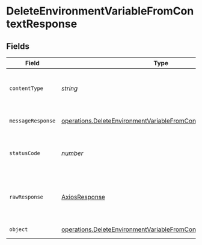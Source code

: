 # DeleteEnvironmentVariableFromContextResponse


## Fields

| Field                                                                                                                                                   | Type                                                                                                                                                    | Required                                                                                                                                                | Description                                                                                                                                             |
| ------------------------------------------------------------------------------------------------------------------------------------------------------- | ------------------------------------------------------------------------------------------------------------------------------------------------------- | ------------------------------------------------------------------------------------------------------------------------------------------------------- | ------------------------------------------------------------------------------------------------------------------------------------------------------- |
| `contentType`                                                                                                                                           | *string*                                                                                                                                                | :heavy_check_mark:                                                                                                                                      | HTTP response content type for this operation                                                                                                           |
| `messageResponse`                                                                                                                                       | [operations.DeleteEnvironmentVariableFromContextMessageResponse](../../../sdk/models/operations/deleteenvironmentvariablefromcontextmessageresponse.md) | :heavy_minus_sign:                                                                                                                                      | A confirmation message                                                                                                                                  |
| `statusCode`                                                                                                                                            | *number*                                                                                                                                                | :heavy_check_mark:                                                                                                                                      | HTTP response status code for this operation                                                                                                            |
| `rawResponse`                                                                                                                                           | [AxiosResponse](https://axios-http.com/docs/res_schema)                                                                                                 | :heavy_check_mark:                                                                                                                                      | Raw HTTP response; suitable for custom response parsing                                                                                                 |
| `object`                                                                                                                                                | [operations.DeleteEnvironmentVariableFromContextResponseBody](../../../sdk/models/operations/deleteenvironmentvariablefromcontextresponsebody.md)       | :heavy_minus_sign:                                                                                                                                      | Error response.                                                                                                                                         |